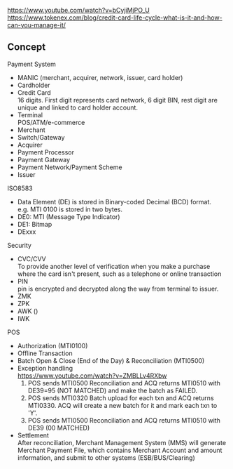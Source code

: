 https://www.youtube.com/watch?v=bCyjiMjPO_U
https://www.tokenex.com/blog/credit-card-life-cycle-what-is-it-and-how-can-you-manage-it/

## Concept
Payment System
- MANIC (merchant, acquirer, network, issuer, card holder)
- Cardholder
- Credit Card  
  16 digits. First digit represents card network, 6 digit BIN, rest digit are unique and linked to card holder account.
- Terminal  
  POS/ATM/e-commerce
- Merchant
- Switch/Gateway
- Acquirer
- Payment Processor
- Payment Gateway
- Payment Network/Payment Scheme
- Issuer

ISO8583
- Data Element (DE) is stored in Binary-coded Decimal (BCD) format.  
  e.g. MTI 0100 is stored in two bytes.
- DE0: MTI (Message Type Indicator) 
- DE1: Bitmap 
- DExxx
  
Security
- CVC/CVV  
  To provide another level of verification when you make a purchase where the card isn't present, such as a telephone or online transaction
- PIN  
  pin is encrypted and decrypted along the way from terminal to issuer.
- ZMK
- ZPK
- AWK ()
- IWK

POS
- Authorization (MTI0100)
- Offline Transaction
- Batch Open & Close (End of the Day) & Reconciliation (MTI0500)
- Exception handling  
  https://www.youtube.com/watch?v=ZMBLLv4RXbw  
  1. POS sends MTI0500 Reconciliation and ACQ returns MTI0510 with DE39=95 (NOT MATCHED) and make the batch as FAILED.  
  2. POS sends MTI0320 Batch upload for each txn and ACQ returns MTI0330. ACQ will create a new batch for it and mark each txn to 'Y'.   
  3. POS sends MTI0500 Reconciliation and ACQ returns MTI0510 with DE39 (00 MATCHED)
- Settlement  
  After reconciliation, Merchant Management System (MMS) will generate Merchant Payment File, which contains Merchant Account and amount information, and submit to other systems (ESB/BUS/Clearing)  
